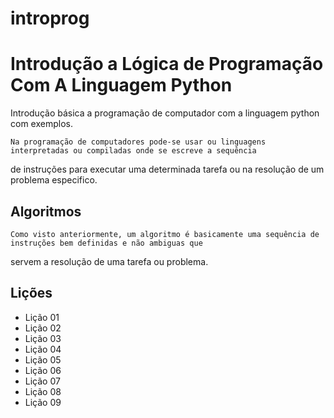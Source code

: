 # introprog

# Introdução a Lógica de Programação Com A Linguagem Python

Introdução básica a programação de computador com a linguagem python com exemplos.

	Na programação de computadores pode-se usar ou linguagens interpretadas ou compiladas onde se escreve a sequência
de instruções para executar uma determinada tarefa ou na resolução de um problema especifico.

## Algoritmos
	Como visto anteriormente, um algoritmo é basicamente uma sequência de instruções bem definidas e não ambiguas que
servem a resolução de uma tarefa ou problema.

## Lições

* Lição 01
* Lição 02
* Lição 03
* Lição 04
* Lição 05
* Lição 06
* Lição 07
* Lição 08
* Lição 09
